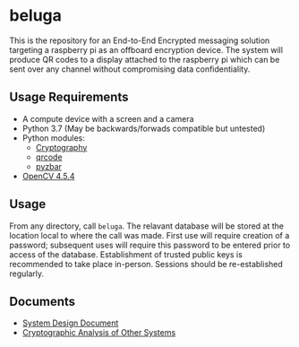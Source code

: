 # beluga

This is the repository for an End-to-End Encrypted messaging solution targeting a raspberry pi as an offboard encryption device. The system will produce QR codes to a display attached to the raspberry pi which can be sent over any channel without compromising data confidentiality.

## Usage Requirements

* A compute device with a screen and a camera
* Python 3.7 (May be backwards/forwads compatible but untested)
* Python modules:
  * [Cryptography](https://pypi.org/project/cryptography/)
  * [qrcode](https://pypi.org/project/qrcode/)
  * [pyzbar](https://pypi.org/project/pyzbar/)
* [OpenCV 4.5.4](https://qengineering.eu/install-opencv-4.5-on-raspberry-pi-4.html)

## Usage

From any directory, call `beluga`. The relavant database will be stored at the location local to where the call was made. First use will require creation of a password; subsequent uses will require this password to be entered prior to access of the database. Establishment of trusted public keys is recommended to take place in-person. Sessions should be re-established regularly.

## Documents

* [System Design Document](https://github.gatech.edu/jlyons3/e2e-system/blob/63914044cc1f510431c9c68bf7e5050aa5f48d9d/Documents/system-design.md)
* [Cryptographic Analysis of Other Systems](https://github.gatech.edu/jlyons3/e2e-system/blob/c6f067ad5d362520de551f16754d2006916249e3/Documents/existing-service-analysis.md)
